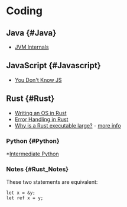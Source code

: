 # Coding

## Java {#Java}

* [JVM Internals](http://blog.jamesdbloom.com/JVMInternals.html)

## JavaScript {#Javascript}

* [You Don't Know JS](https://github.com/getify/You-Dont-Know-JS)

## Rust {#Rust}

* [Writing an OS in Rust](https://os.phil-opp.com/first-edition/)
* [Error Handling in Rust](https://blog.burntsushi.net/rust-error-handling/#standard-library-traits-used-for-error-handling)
* [Why is a Rust executable large?](https://lifthrasiir.github.io/rustlog/why-is-a-rust-executable-large.html) - [more info](https://users.rust-lang.org/t/why-do-rust-programs-use-more-memory-than-the-c-haskell-and-ocaml-versions/3224)

### Python {#Python}

*[Intermediate Python](http://book.pythontips.com/en/latest/index.html)

### Notes {#Rust_Notes}

These two statements are equivalent:

```
let x = &y;
let ref x = y;
```

